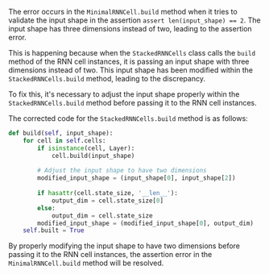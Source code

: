 The error occurs in the `MinimalRNNCell.build` method when it tries to validate the input shape in the assertion `assert len(input_shape) == 2`. The input shape has three dimensions instead of two, leading to the assertion error.

This is happening because when the `StackedRNNCells` class calls the `build` method of the RNN cell instances, it is passing an input shape with three dimensions instead of two. This input shape has been modified within the `StackedRNNCells.build` method, leading to the discrepancy.

To fix this, it's necessary to adjust the input shape properly within the `StackedRNNCells.build` method before passing it to the RNN cell instances.

The corrected code for the `StackedRNNCells.build` method is as follows:

```python
def build(self, input_shape):
    for cell in self.cells:
        if isinstance(cell, Layer):
            cell.build(input_shape)
        
        # Adjust the input shape to have two dimensions
        modified_input_shape = (input_shape[0], input_shape[2])  
        
        if hasattr(cell.state_size, '__len__'):
            output_dim = cell.state_size[0]
        else:
            output_dim = cell.state_size
        modified_input_shape = (modified_input_shape[0], output_dim)
    self.built = True
```

By properly modifying the input shape to have two dimensions before passing it to the RNN cell instances, the assertion error in the `MinimalRNNCell.build` method will be resolved.
